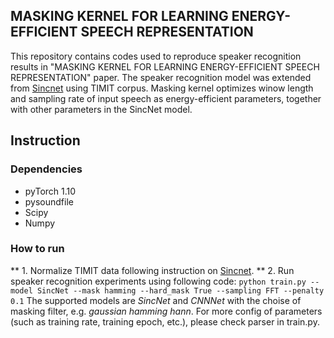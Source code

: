 ## MASKING KERNEL FOR LEARNING ENERGY-EFFICIENT SPEECH REPRESENTATION

This repository contains codes used to reproduce speaker recognition results in "MASKING KERNEL FOR LEARNING ENERGY-EFFICIENT SPEECH REPRESENTATION" paper.
The speaker recognition model was extended from [Sincnet](https://github.com/mravanelli/SincNet) using TIMIT corpus.
Masking kernel optimizes winow length and sampling rate of input speech as energy-efficient parameters, together with other parameters in the SincNet model.

## Instruction

### Dependencies
- pyTorch 1.10
- pysoundfile
- Scipy
- Numpy

### How to run
** 1. Normalize TIMIT data following instruction on [Sincnet](https://github.com/mravanelli/SincNet).
** 2. Run speaker recognition experiments using following code:
``
python train.py --model SincNet --mask hamming --hard_mask True --sampling FFT --penalty 0.1
``
The supported models are *SincNet* and *CNNNet* with the choise of masking filter, e.g. *gaussian* *hamming* *hann*.
For more config of parameters (such as training rate, training epoch, etc.), please check parser in train.py. 